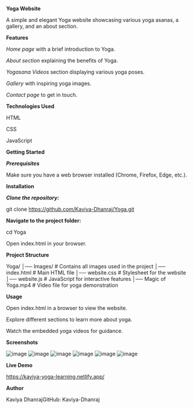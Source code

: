 **Yoga Website**

A simple and elegant Yoga website showcasing various yoga asanas, a gallery, and an about section.

**Features**

*Home page* with a brief introduction to Yoga.

*About section* explaining the benefits of Yoga.

*Yogasana Videos* section displaying various yoga poses.

*Gallery* with inspiring yoga images.

*Contact page* to get in touch.

**Technologies Used**

HTML

CSS

JavaScript

**Getting Started**

***Prerequisites***

Make sure you have a web browser installed (Chrome, Firefox, Edge, etc.).

**Installation**

***Clone the repository:***

git clone https://github.com/Kaviya-Dhanraj/Yoga.git

**Navigate to the project folder:**

cd Yoga

Open index.html in your browser.

**Project Structure**

Yoga/
│── Images/            # Contains all images used in the project
│── index.html         # Main HTML file
│── website.css        # Stylesheet for the website
│── website.js         # JavaScript for interactive features
│── Magic of Yoga.mp4  # Video file for yoga demonstration

**Usage**

Open index.html in a browser to view the website.

Explore different sections to learn more about yoga.

Watch the embedded yoga videos for guidance.

**Screenshots**

![image](https://github.com/user-attachments/assets/0959c7b2-9ec0-4dcd-ac80-285301c0d84e)
![image](https://github.com/user-attachments/assets/6cf60044-2b70-40ba-bf6c-38afb314a690)
![image](https://github.com/user-attachments/assets/6d3554ba-eb8f-4522-8fcc-298133877d37)
![image](https://github.com/user-attachments/assets/08e7e6ae-f5f2-4888-8c02-2c87988b680e)
![image](https://github.com/user-attachments/assets/2dd61165-92e5-407d-b820-3e4aba43b353)
![image](https://github.com/user-attachments/assets/a00491f6-cc8e-4dc9-a583-383fcae67710)



**Live Demo**

https://kaviya-yoga-learning.netlify.app/

**Author**

Kaviya DhanrajGitHub: Kaviya-Dhanraj
